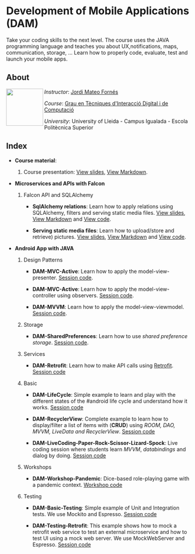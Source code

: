 # Development of Mobile Applications (DAM)

Take your coding skills to the next level. The course uses the JAVA programming language and teaches you about UX,notifications, maps, communication, storage, ... Learn how to properly code, evaluate, test and launch your mobile apps.


## About

<img align="left" width="100" height="100" src="https://user-images.githubusercontent.com/61190134/76793662-b6b8bd00-67c5-11ea-83b2-efcc9ed462fc.png">

*Instructor*: [Jordi Mateo Fornés](http:jordimateofornes.com)

*Course*: [Grau en Tècniques d'Interacció Digital i de Computació](http://www.grauinteraccioicomputacio.udl.cat/ca/index.html)

*University*: University of Lleida - Campus Igualada - Escola Politècnica Superior

## Index

* **Course material**:
  
  1. Course presentation: [View slides](https://github.com/JordiMateoUdL/Development-of-Mobile-Applications/blob/master/sources/slides/AMD_vl00.pdf), [View Markdown](https://github.com/JordiMateoUdL/Development-of-Mobile-Applications/blob/master/sources/course/vl00.md).

* **Microservices and APIs with Falcon**

  1. Falcon API and SQLAlchemy
     * **SqlAlchemy relations**: Learn how to apply relations using SQLAlchemy, filters and serving static media files. [View slides](https://github.com/JordiMateoUdL/Development-of-Mobile-Applications/blob/master/sources/slides/AMD_vl15.pdf), [View Markdown](https://github.com/JordiMateoUdL/Development-of-Mobile-Applications/blob/master/sources/course/vl15.md) and [View code](https://github.com/JordiMateoUdL/DAM-ProjectCore).
  
     * **Serving static media files**: Learn how to upload/store and retrieve) pictures. [View slides](https://github.com/JordiMateoUdL/Development-of-Mobile-Applications/blob/master/sources/slides/AMD_vl14.pdf), [View Markdown](https://github.com/JordiMateoUdL/Development-of-Mobile-Applications/blob/master/sources/course/vl14.md) and [View code](https://github.com/JordiMateoUdL/DAM-ProjectCore).
  
* **Android App with JAVA**

  1. Design Patterns

     * **DAM-MVC-Active**: Learn how to apply the model-view-presenter. [Session code](https://github.com/JordiMateoUdL/DAM-MVP).

     * **DAM-MVC-Active**: Learn how to apply the model-view-controller using observers. [Session code](https://github.com/JordiMateoUdL/DAM-MVC-Active).

     * **DAM-MVVM**: Learn how to apply the model-view-viewmodel. [Session code](https://github.com/JordiMateoUdL/DAM-MVVM).

  2. Storage

     * **DAM-SharedPreferences**: Learn how to use _shared preference storage_. [Session code](https://github.com/JordiMateoUdL/DAM-SharedPreferences).

  3. Services

     * **DAM-Retrofit**: Learn how to make API calls using [Retrofit](https://square.github.io/retrofit/). [Session code](https://github.com/JordiMateoUdL/DAM-Retrofit)

  4. Basic

     * **DAM-LifeCycle**: Simple example to learn and play with the different states of the #android life cycle and understand how it works. [Session code](https://github.com/JordiMateoUdL/DAM-AgeApp-LifeCycle)

     * **DAM-RecyclerView**: Complete example to learn how to display/filter a list of items with (**CRUD**) using _ROOM, DAO, MVVM, LiveData and RecyclerView_. [Session code](https://github.com/JordiMateoUdL/DAM-RecyclerView)

     * **DAM-LiveCoding-Paper-Rock-Scissor-Lizard-Spock**: Live coding session where students learn _MVVM_, _databindings_ and dialog by doing. [Session code](https://github.com/JordiMateoUdL/DAM-LiveCoding-Paper-Rock-Scissor-Lizard-Spock)

  5. Workshops

     * **DAM-Workshop-Pandemic**: Dice-based role-playing game with a pandemic context. [Workshop code](https://github.com/JordiMateoUdL/DAM-Workshop-Pandemic)

  6. Testing

     * **DAM-Basic-Testing**: Simple example of Unit and Integration tests. We use Mockito and Espresso. [Session code](https://github.com/JordiMateoUdL/DAM-BasicTesting)

     * **DAM-Testing-Retrofit**: This example shows how to mock a retrofit web service to test an external microservice and how to test UI using a mock web server. We use MockWebServer and Espresso. [Session code](https://github.com/JordiMateoUdL/DAM-BasicTesting)
